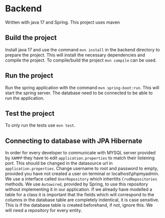 # Backend

Written with java 17 and Spring. This project uses maven

## Build the project
Install java 17 and use the command `mvn install` in the backend directory to prepare the project. This will install the necessary dependencies and compile the project. To compile/build the project `mvn compile` can be used.

## Run the project
Run the spring application with the command `mvn spring-boot:run`. This will start the spring server. The database need to be connected to be able to run the application.

## Test the project
To only run the tests use `mvn test`.

## Connecting to database with JPA Hibernate
In order for every developer to communicate with MYSQL server provided by `XAMPP` they have to
edit `application.properties` to match their listening port. This should be changed in the datasource url in `application.properties`. Change username to root and password to empty, provided you have not created a user on terminal or localhost\phpmyadmin\. We use a interface called `UserRepository` which inheritits `CrudRepositories` methods. We use `Autowired`, provided by Spring, to use this repository without implementing it in our application. If we already have modelled a table for a class it is important that the fields which will correspond to the columns in the database table are completely indentical, it is case sensitive. This is if the database table is created beforehand, if not, ignore this. We will need a repository for every entity. 
